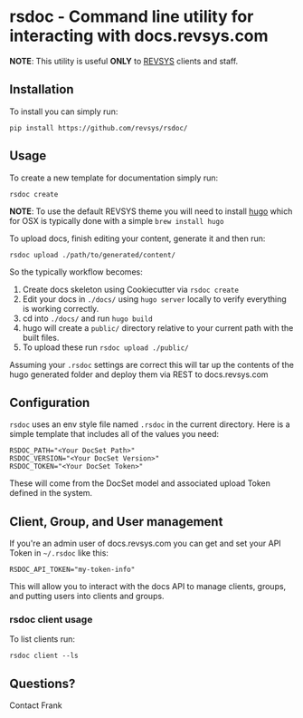 # rsdoc - Command line utility for interacting with docs.revsys.com

**NOTE**: This utility is useful **ONLY** to [REVSYS](http://www.revsys.com)
clients and staff.

## Installation

To install you can simply run:

    pip install https://github.com/revsys/rsdoc/

## Usage

To create a new template for documentation simply run:

    rsdoc create

**NOTE**: To use the default REVSYS theme you will need to install [hugo](https://gohugo.io/) which for OSX is typically done with a simple `brew install hugo`

To upload docs, finish editing your content, generate it and then run:

    rsdoc upload ./path/to/generated/content/

So the typically workflow becomes:

1. Create docs skeleton using Cookiecutter via `rsdoc create`
1. Edit your docs in `./docs/` using `hugo server` locally to verify everything is working correctly.
1. cd into `./docs/` and run `hugo build`
1. hugo will create a `public/` directory relative to your current path with the built files.
1. To upload these run `rsdoc upload ./public/`

Assuming your `.rsdoc` settings are correct this will tar up the contents of the hugo generated folder and deploy them via REST to docs.revsys.com

## Configuration

`rsdoc` uses an env style file named `.rsdoc` in the current directory.  Here is a simple template that includes all of the values you need:

```
RSDOC_PATH="<Your DocSet Path>"
RSDOC_VERSION="<Your DocSet Version>"
RSDOC_TOKEN="<Your DocSet Token>"
```

These will come from the DocSet model and associated upload Token defined in the system.

## Client, Group, and User management

If you're an admin user of docs.revsys.com you can get and set your API Token in `~/.rsdoc` like this:

```
RSDOC_API_TOKEN="my-token-info"
```

This will allow you to interact with the docs API to manage clients, groups, and putting users into clients and groups.

### rsdoc client usage

To list clients run:

```
rsdoc client --ls
```

## Questions?

Contact Frank
